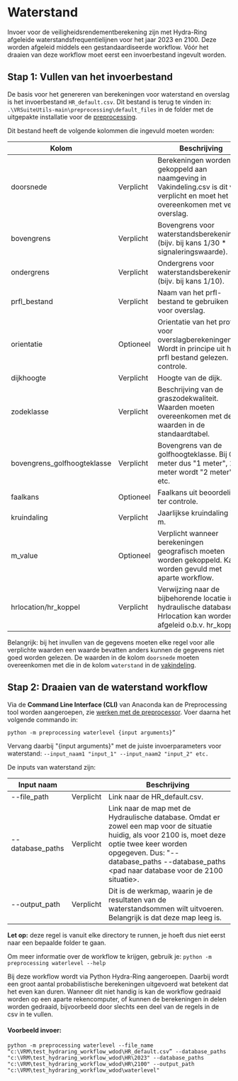 # Waterstand
Invoer voor de veiligheidsrendementberekening zijn met Hydra-Ring afgeleide waterstandsfrequentielijnen voor het jaar 2023 en 2100. Deze worden afgeleid middels een gestandaardiseerde workflow. Vóór het draaien van deze workflow moet eerst een invoerbestand ingevult worden. 

## Stap 1: Vullen van het invoerbestand

De basis voor het genereren van berekeningen voor waterstand en overslag is het invoerbestand `HR_default.csv`. Dit bestand is terug te vinden in: ```.\VRSuiteUtils-main\preprocessing\default_files``` in de folder met de uitgepakte installatie voor de [preprocessing](..\Installaties\VRUtils.md).

Dit bestand heeft de volgende kolommen die ingevuld moeten worden:

| Kolom       	                  | 	           | Beschrijving                                                                                                                                                                                 	                                                                            |
|--------------------------------|-------------|---------------------------------------------------------------------------------------------------------------------------------------------------------------------------------------------------------------------------------------------------------------------------|
| doorsnede    	                 | Verplicht 	 | Berekeningen worden gekoppeld aan naamgeving in Vakindeling.csv is dit veld verplicht en moet het overeenkomen met veld overslag.                                                                                                                                       	 |
| bovengrens     	               | Verplicht 	 | Bovengrens voor waterstandsberekeningen (bijv. bij kans 1/30 * signaleringswaarde).	                                                                                                                                                                                      |
| ondergrens     	               | Verplicht 	 | Ondergrens voor waterstandsberekeningen (bijv. bij kans 1/10).                                                                                                                                                                                                            |
| prfl_bestand      	            | Verplicht 	 | Naam van het prfl-bestand te gebruiken voor overslag.	                                                                                                                                                                                                                    |
| orientatie  	                  | Optioneel 	 | Orientatie van het profiel voor overslagberekeningen. Wordt in principe uit het prfl bestand gelezen. Ter controle.	                                                                                                                                                      |
| dijkhoogte      	              | Verplicht 	 | Hoogte van de dijk.                                                                                                                                                              	                                                                                        |
| zodeklasse      	              | Verplicht 	 | Beschrijving van de graszodekwaliteit. Waarden moeten overeenkomen met de waarden in de standaardtabel.                                                                                                                                                           	       |
| bovengrens_golfhoogteklasse 	  | Verplicht 	 | Bovengrens van de golfhoogteklasse. Bij 0-1 meter dus "1 meter", 1-2 meter wordt "2 meter" etc. 	                                                                                                                                                                         |
| faalkans 	                     | Optioneel 	 | Faalkans uit beoordeling, ter controle.                                                                                                                                        	                                                                                          |
| kruindaling      	             | Verplicht 	 | Jaarlijkse kruindaling in m.                                                                                                                                                                 	                                                                            |
| m_value          	             | Optioneel 	 | Verplicht wanneer berekeningen geografisch moeten worden gekoppeld. Kan worden gevuld met aparte workflow.                                                                                                                                                                |
| hrlocation/hr_koppel	          | Verplicht   | Verwijzing naar de bijbehorende locatie in de hydraulische database. Hrlocation kan worden afgeleid o.b.v. hr_koppel.                                                                                                                                       	             |
Belangrijk: bij het invullen van de gegevens moeten elke regel voor alle verplichte waarden een waarde bevatten anders kunnen de gegevens niet goed worden gelezen. De waarden in de kolom `doorsnede` moeten overeenkomen met die in de kolom `waterstand` in de [vakindeling](Vakindeling.md).
 
## Stap 2: Draaien van de waterstand workflow  

Via de **Command Line Interface (CLI)** van Anaconda kan de Preprocessing tool worden aangeroepen, zie [werken met de preprocessor](werken_met_preprocessor.md). Voer daarna het volgende commando in:

```
python -m preprocessing waterlevel {input arguments}”
```

Vervang daarbij "{input arguments}" met de juiste invoerparameters voor waterstand: ```--input_naam1 "input_1" --input_naam2 "input_2" etc.```

De inputs van waterstand zijn: 

| Input naam       	     | 	           | Beschrijving                                                                                                                                                                                 	                                                                                                                                                                               |
|------------------------|-------------|------------------------------------------------------------------------------------------------------------------------------------------------------------------------------------------------------------------------------------------------------------------------------------------------------------------------------------------------------------------------------|
| --file_path            | Verplicht 	 | Link naar de HR_default.csv.                                                                                                                                                     	                                                                                                                                                                                           |
| --database_paths     	 | Verplicht 	 | Link naar de map met de Hydraulische database. Omdat er zowel een map voor de situatie huidig, als voor 2100 is, moet deze optie twee keer worden opgegeven. Dus: "--database_paths <pad naar de database voor huidige situatie> --database_paths <pad naar database voor de 2100 situatie>.                                                                                 |
| --output_path  	       | Verplicht 	 | 	Dit is de werkmap, waarin je de resultaten van de waterstandsommen wilt uitvoeren. Belangrijk is dat deze map leeg is.                                    |



**Let op:** deze regel is vanuit elke directory te runnen, je hoeft dus niet eerst naar een bepaalde folder te gaan.

Om meer informatie over de workflow te krijgen, gebruik je: 
``` python -m preprocessing waterlevel --help ```

Bij deze workflow wordt via Python Hydra-Ring aangeroepen. Daarbij wordt een groot aantal probabilistische berekeningen uitgevoerd wat betekent dat het even kan duren. Wanneer dit niet handig is kan de workflow gedraaid worden op een aparte rekencomputer, of kunnen de berekeningen in delen worden gedraaid, bijvoorbeeld door slechts een deel van de regels in de csv in te vullen.

#### Voorbeeld invoer: 
```
python -m preprocessing waterlevel --file_name “c:\VRM\test_hydraring_workflow_wdod\HR_default.csv” --database_paths "c:\VRM\test_hydraring_workflow_wdod\HR\2023" --database_paths "c:\VRM\test_hydraring_workflow_wdod\HR\2100" --output_path "c:\VRM\test_hydraring_workflow_wdod\waterlevel"
```
